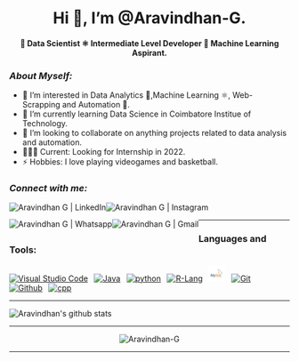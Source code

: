 <h1 align="center"> Hi 👋, I’m @Aravindhan-G.</h1>
<h4 align="center"> 🚀 Data Scientist ⚛ Intermediate Level Developer 🤖 Machine Learning Aspirant.</h4>

### *About Myself:*
- 👀 I’m interested in Data Analytics 🚀,Machine Learning ⚛, Web-Scrapping and Automation 🤖.
- 🌱 I’m currently learning Data Science in Coimbatore Institue of Technology.
- 💞️ I’m looking to collaborate on anything projects related to data analysis and automation.
- 🙍🏽‍♂️ Current: Looking for Internship in 2022.
- ⚡ Hobbies: I love playing videogames and basketball.


### *Connect with me:*
[<img align="left" alt="Aravindhan G | LinkedIn" height="30px" src="https://img.icons8.com/doodle/2x/linkedin--v2.png" />][linkedin]
[<img align="left" alt="Aravindhan G | Instagram" height="30px" src="https://img.icons8.com/plasticine/2x/instagram-new--v2.png" />][instagram]
[<img align="left" alt="Aravindhan G | Whatsapp" height="30px" src="https://img.icons8.com/doodle/2x/whatsapp.png" />][whatsapp]
[<img align="left" alt="Aravindhan G | Gmail" height="30px" src="https://img.icons8.com/doodle/2x/gmail.png" />][gmail]
<br />

---

### Languages and Tools:

[<img alt="Visual Studio Code" width="30px" src="https://img.icons8.com/fluent/240/000000/visual-studio-code-2019.png" />](https://code.visualstudio.com/)&ensp;
[<img alt="Java" width="30px" src="https://img.icons8.com/color/240/000000/java-coffee-cup-logo.png">](https://docs.oracle.com/en/java/)&ensp;
[<img alt="python" width="30px" src="https://img.icons8.com/color/240/000000/python.png">](https://www.python.org/)&ensp;
[<img alt="R-Lang" width="30px" src="https://www.r-project.org/Rlogo.png">](https://www.r-project.org/)&ensp;
[<img alt="MySQL" width="30px" src="https://raw.githubusercontent.com/github/explore/80688e429a7d4ef2fca1e82350fe8e3517d3494d/topics/mysql/mysql.png">](https://dev.mysql.com/)&ensp;
[<img alt="Git" width="26px" src="https://img.icons8.com/color/240/000000/git.png">](https://git-scm.com/)&ensp;
[<img alt="Github" width="26px" src="https://img.icons8.com/ios-glyphs/240/000000/github.png">](https://github.com/)&ensp;
[<img alt="cpp" width="26px" src="https://isocpp.org/assets/images/cpp_logo.png">](https://isocpp.org/)

---

![Aravindhan's github stats](https://github-readme-stats.vercel.app/api?username=Aravindhan-G&show_icons=true&hide_border=true&theme=tokyonight)

---

<p align="center"> <img src="https://komarev.com/ghpvc/?username=Aravindhan-G" alt="Aravindhan-G" /> </p>

---

[linkedin]: https://www.linkedin.com/in/aravindhan-g-a1130a202
[instagram]: https://www.instagram.com/_arvndhn_/
[gmail]: mailto:aravindganpath@gmail.com
[whatsapp]: https://wa.me/916383980192
<!---
Aravindhan-G/Aravindhan-G is a ✨ special ✨ repository because its `README.md` (this file) appears on your GitHub profile.
You can click the Preview link to take a look at your changes.
--->
